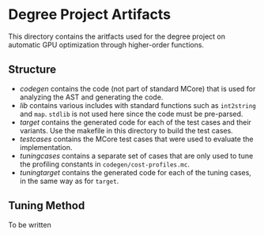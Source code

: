 # Degree Project Artifacts
This directory contains the aritfacts used for the degree project on automatic
GPU optimization through higher-order functions.

## Structure
 - *codegen* contains the code (not part of standard MCore) that is used for
   analyzing the AST and generating the code.
 - *lib* contains various includes with standard functions such as `int2string`
   and `map`. `stdlib` is not used here since the code must be pre-parsed.
 - *target* contains the generated code for each of the test cases and their
   variants. Use the makefile in this directory to build the test cases.
 - *testcases* contains the MCore test cases that were used to evaluate the
   implementation.
 - *tuningcases* contains a separate set of cases that are only used to tune
   the profiling constants in `codegen/cost-profiles.mc`.
 - *tuningtarget* contains the generated code for each of the tuning cases, in
   the same way as for `target`.

## Tuning Method
To be written
